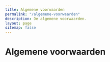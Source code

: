 ```yaml
---
title: Algemene voorwaarden
permalink: "/algemene-voorwaarden"
description: De algemene voorwaarden.
layout: page
sitemap: false
---
```

# Algemene voorwaarden